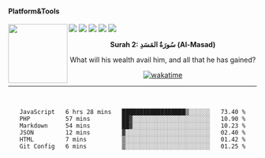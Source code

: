 #### Platform&Tools

[![](https://img.shields.io/badge/-NPM-cb3837?style=flat-square&logo=npm&logoColor=white)](https://npmjs.com/)
[![](https://img.shields.io/badge/PHP-777BB4?style=flat-square&logo=php&logoColor=white)](https://nodejs.org/)
[![](https://img.shields.io/badge/Julia-9558B2?style=flat-square&logo=julia&logoColor=white)](https://nodejs.org/)
<img src="https://avatars.githubusercontent.com/u/31664438?v=4" width="120" align="left">
[![](https://img.shields.io/badge/-Node.js-43853d?style=flat-square&logo=node.js&logoColor=ffffff)](https://nodejs.org/)
[![](https://img.shields.io/badge/Visual_Studio_Code-0078D4?style=flat-square&logo=visual%20studio%20code&logoColor=white)](https://nodejs.org/)

<center>

<!--START_SECTION:quran-->

**Surah 2: سُورَةُ المَسَدِ (Al-Masad)**

What will his wealth avail him, and all that he has gained?
<!--END_SECTION:quran-->

  
[![wakatime](https://wakatime.com/badge/user/87646243-158a-4241-a3cb-668e1fa2dbb8.svg)](https://wakatime.com/@87646243-158a-4241-a3cb-668e1fa2dbb8)
               
                       
                                             
_______

&nbsp;&nbsp;     &nbsp;&nbsp;    &nbsp;&nbsp;   &nbsp;&nbsp;
 
<!--START_SECTION:waka-->

```text
JavaScript   6 hrs 28 mins   ██████████████████▒░░░░░░   73.40 %
PHP          57 mins         ██▓░░░░░░░░░░░░░░░░░░░░░░   10.90 %
Markdown     54 mins         ██▓░░░░░░░░░░░░░░░░░░░░░░   10.23 %
JSON         12 mins         ▓░░░░░░░░░░░░░░░░░░░░░░░░   02.40 %
HTML         7 mins          ▒░░░░░░░░░░░░░░░░░░░░░░░░   01.42 %
Git Config   6 mins          ▒░░░░░░░░░░░░░░░░░░░░░░░░   01.25 %
```

<!--END_SECTION:waka-->
